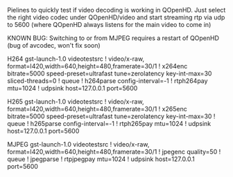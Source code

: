 Pielines to quickly test if video decoding is working in QOpenHD.
Just select the right video codec under QOpenHD/video and start streaming rtp via udp to 5600 (where QOpenHD always listens for the main video to come in)

KNOWN BUG: Switching to or from MJPEG requires a restart of QOpenHD (bug of avcodec, won't fix soon)

H264
gst-launch-1.0 videotestsrc ! video/x-raw, format=I420,width=640,height=480,framerate=30/1 ! x264enc bitrate=5000 speed-preset=ultrafast tune=zerolatency key-int-max=30 sliced-threads=0 ! queue ! h264parse config-interval=-1 ! rtph264pay mtu=1024 !  udpsink host=127.0.0.1 port=5600

H265
gst-launch-1.0 videotestsrc ! video/x-raw, format=I420,width=640,height=480,framerate=30/1 ! x265enc bitrate=5000 speed-preset=ultrafast tune=zerolatency key-int-max=30 ! queue ! h265parse config-interval=-1 ! rtph265pay mtu=1024 !  udpsink host=127.0.0.1 port=5600 

MJPEG
gst-launch-1.0 videotestsrc ! video/x-raw, format=I420,width=640,height=480,framerate=30/1 ! jpegenc quality=50 ! queue ! jpegparse ! rtpjpegpay mtu=1024 !  udpsink host=127.0.0.1 port=5600 

